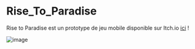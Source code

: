 # Rise_To_Paradise

Rise to Paradise est un prototype de jeu mobile disponible sur Itch.io [ici](https://keinzhiden.itch.io/rise-to-paradise) !


![image](https://github.com/Maelpena/Rise_To_Paradise/assets/34342829/26056044-a15a-4b7b-b2ff-8ac5dc5598d8)
